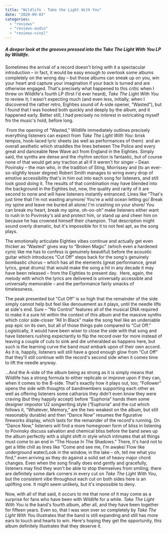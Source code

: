 ```yaml
---
title: "Wildlife - Take the Light With You"
date: "2020-09-03"
categories: 
  - "reviews"
  - "reviews-audio"
  - "reviews-vinyl"
---
```


##### **A deeper look at the grooves pressed into the** **_Take The Light With_** **_You_ LP by Wildlife.**

Sometimes the arrival of a record doesn't bring with it a spectacular introduction – in fact, it would be easy enough to overlook some albums completely on the wrong day – but those albums can sneak up on you, win your heart and capture your imagination if your back is turned and are otherwise engaged. That's precisely what happened to this critic when I threw on Wildlife's fourth LP (first I'd ever heard), _Take The Light With You_ to review it; I wasn't expecting much (and even less, initially, when I discovered the rather retro, Eighties sound of A-side opener, “Wasted”), but I found that I was hooked both quickly and deeply by the album, and it happened early. Better still, I had precisely no interest in extricating myself fro the music's hold, before long.

 From the opening of “Wasted,” Wildlife immediately outlines precisely everything listeners can expect from _Take The Light With You_: brisk tempos, hook-laced lyric sheets (as well as performances of them)  and an overall aesthetic which straddles the lines between The Police and every great and danceable New Wave act from England in the Eighties. Simply said, the synths are dense and the rhythm section is fantastic, but of course none of that would get any traction at all if it weren't for singer – Dean Povinsky – the man who, in the tradition of Sting, Morrissey and (to an ever-so-slightly lesser degree) Robert Smith manages to wring every drop of emotive accessibility that's in him out into each song for listeners, and still look good doing it. The results of that combination may have blended into the background in the Eighties but, now, the quality and rarity of it are second to none and will have listeners instantly entranced. Lines like “That's just time that I'm not wasting anymore/ You're a wild ocean letting go/ Break my spine and leave me buried all alone/ I'm crashing on your shore/ You can break my heart, break my spine, oh-oo-oh” make listeners either want to rush in to Povinsky's aid and protect him, or stand up and cheer him on because he has crowned himself their champion. That description might sound overly dramatic, but it's impossible for it to not feel apt, as the song plays.

The emotionally articulate Eighties vibes continue and actually get even thicker as “Wasted” gives way to “Broken Magic” (which even a hardened cynic like me has to confess is genuinely beautiful) before the acoustic guitar which introduces “Cut Off” steps back for the song's genuinely bombastic chorus – which has all the elements (great performance, great lyrics, great drums) that would make the song a hit in any decade it may have been released – from the Eighties to present day.  Here, again, the melody with which the lyrics are delivered is universally accessible and universally memorable – and the performance fairly smacks of timelessness.

The peak presented but “Cut Off” is so high that the remainder of the side simply cannot help but feel like denouement as it plays, until the needle lifts at side's end. Sure – “No Control” features all of the musical DNA required to make it a sure hit within the context of this album and the massive synths which color side-closer “All In Black” make the song feel like an undeniable pop epic on its own, but all of those things pale compared to “Cut Off.” Logistically, it would have been wiser to close the side with that song and have listeners rushing expectantly to flip the record over for more instead of leaving a couple of cuts to sink and die unheralded as happens here, but such is the learning curve the band must embark upon of their own accord. As it is, happily, listeners will still have a good enough glow from “Cut Off” that they'll still continue with the record's second side when it comes time to lift the needle anyway.

...And the A-side of the album being as strong as it is simply means that Wildlife has a strong formula to either replicate or improve upon if they can, when it comes to the B-side. That's exactly how it plays out, too; “Follower” opens the side with thoughts of bandmembers supporting each other as well as offering listeners some catharsis they didn't even know they were craving (but they happily accept) before “Euphoria” hands them some designer impostor U2 songwriting style (“Euphoria” and the cut which follows it, “Whatever, Memory,” are the two weakest on the album, but still reasonably durable) and then “Dance Now” resumes the figurative fireworks display, which lasts for the remainder of the record's running. On “Dance Now,” listeners will find a more homegrown form of bliss in listening to Povinsky discuss salvation and chemical bliss before the band sews up the album perfectly with a slight shift in style which intimates that all things must come to an end in “The House In The Shadows.” There, it's hard not to get a little chill as lines like “Come and see me, I'm awake/ Flow like underground water/Look in the window, in the lake – oh, tell me what you find,” even arriving as they do against a solid set of heavy major chord changes. Even when the song finally does end gently and gracefully, listeners may find they won't be able to stop themselves from smiling; there are definitely some dark corners in every cut on _Take The Light With You_, but the consistent vibe throughout each cut on both sides here is an uplifting one. It might seem unlikely, but it's impossible to deny.

Now, with all of that said, it occurs to me that none of it may come as a surprise for fans who have been with Wildlife for a while. _Take The Light With You_ is the band's fourth album, after all, and they have been together for fifteen years. Even so, that I was won over so completely by _Take The Light With You_ illustrates that the band is still expanding and still has more ears to touch and hearts to win. Here's hoping they get the opportunity, this album definitely illustrates that they deserve it.
